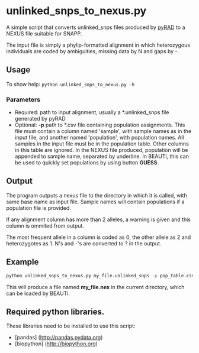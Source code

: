 # unlinked_snps_to_nexus.py
A simple script that converts unlinked_snps files produced by [pyRAD](https://github.com/dereneaton/pyrad) to a NEXUS file suitable for SNAPP.

The input file is simply a phylip-formatted alignment in which heterozygous individuals are coded by ambiguities, missing data by N and gaps by -.

## Usage
To show help: `python unlinked_snps_to_nexus.py -h`

### Parameters
* Required: path to input alignment, usually a \*.unlinked_snps file generated by pyRAD
* Optional: **-p** path to \*.csv file containing population assignments. This file must contain a column named 'sample', with sample names as in the input file, and another named 'population', with population names. All samples in the input file must be in the population table. Other columns in this table are ignored.
In the NEXUS file produced, population will be appended to sample name, separated by underline. In BEAUTi, this can be used to quickly set populations by using button **GUESS**.

## Output
The program outputs a nexus file to the directory in which it is called, with same base name as input file. Sample names will contain populations if a population file is provided.

If any alignment column has more than 2 alleles, a warning is given and this column is ommited from output.

The most frequent allele in a column is coded as 0, the other allele as 2 and heterozygotes as 1. N's and -'s are converted to ? in the output.


## Example
```bash
python unlinked_snps_to_nexus.py my_file.unlinked_snps -p pop_table.csv
```
This will produce a file named **my_file.nex** in the current directory, which can be loaded by BEAUTi.

## Required python libraries.
These libraries need to be installed to use this script:
* [pandas] (http://pandas.pydata.org)
* [biopython] (http://biopython.org)


